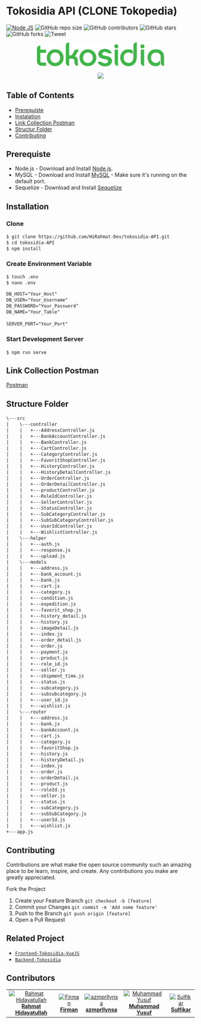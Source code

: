# Tokosidia API (CLONE Tokopedia)

[![Node JS](https://img.shields.io/badge/Dependencies-Express%20JS-green)](https://nodejs.org/en/)
![GitHub repo size](https://img.shields.io/github/repo-size/HiRahmat-Dev/tokosidia-API)
![GitHub contributors](https://img.shields.io/github/contributors/HiRahmat-Dev/tokosidia-API)
![GitHub stars](https://img.shields.io/github/stars/HiRahmat-Dev/tokosidia-API?style=social)
![GitHub forks](https://img.shields.io/github/forks/HiRahmat-Dev/tokosidia-API?style=social)
![Tweet](https://img.shields.io/twitter/url?url=https%3A%2F%2Fgithub.com%2FHiRahmat-Dev%2Ftokosidia-API
)

<p align="center">
  <a href="https://raw.githubusercontent.com/HiRahmat-Dev/tokosidia-API/master/images/tokosidia-logo.png" target="blank">
    <img width="340" src="https://raw.githubusercontent.com/HiRahmat-Dev/tokosidia-API/master/images/tokosidia-logo.png">
  </a>
</p>
<p align="center">
  <a href="https://nodejs.org/" target="blank">
    <img src="https://cdn-images-1.medium.com/max/871/1*d2zLEjERsrs1Rzk_95QU9A.png">
  </a>
</p>

## Table of Contents
- [Prerequiste](#prerequiste)
- [Instalation](#installation)
- [Link Collection Postman](#link-collection-postman)
- [Structur Folder](#structure-folder)
- [Contributing](#contributing)

## Prerequiste
- Node.js - Download and Install [Node.js](https://nodejs.org/en/).
- MySQL - Download and Install [MySQL](https://www.mysql.com/downloads/) - Make sure it's running on the default port.
- Sequelize - Download and Install [Sequelize](https://sequelize.org/)

## Installation
### Clone
```
$ git clone https://github.com/HiRahmat-Dev/tokosidia-API.git
$ cd tokosidia-API
$ npm install
```

### Create Environment Variable
```
$ touch .env
$ nano .env
```

```
DB_HOST="Your_Host"
DB_USER="Your_Username"
DB_PASSWORD="Your_Password"
DB_NAME="Your_Table"

SERVER_PORT="Your_Port"

```

### Start Development Server
```
$ npm run serve
```
## Link Collection Postman
[Postman](https://www.getpostman.com/collections/bb923819853137d50b60)

## Structure Folder
```
\---src
|    \---controller
|    |   +---AddressController.js
|    |   +---BankAccountController.js
|    |   +---BankController.js
|    |   +---CartController.js
|    |   +---CategoryController.js
|    |   +---FavoritShopController.js
|    |   +---HistoryController.js
|    |   +---HistoryDetailController.js
|    |   +---OrderController.js
|    |   +---OrderDetailController.js
|    |   +---productController.js
|    |   +---RoleIdController.js
|    |   +---SellerController.js
|    |   +---StatusController.js
|    |   +---SubCategoryController.js
|    |   +---SubSubCategoryController.js
|    |   +---UserIdController.js
|    |   +---WishlistController.js
|    \---helper
|    |   +---auth.js
|    |   +---response.js
|    |   +---upload.js
|    \---models
|    |   +---address.js
|    |   +---bank_account.js
|    |   +---bank.js
|    |   +---cart.js
|    |   +---category.js
|    |   +---condition.js
|    |   +---expedition.js
|    |   +---favorit_shop.js
|    |   +---history_detail.js
|    |   +---history.js
|    |   +---imageDetail.js
|    |   +---index.js
|    |   +---order_detail.js
|    |   +---order.js
|    |   +---payment.js
|    |   +---product.js
|    |   +---role_id.js
|    |   +---seller.js
|    |   +---shipment_time.js
|    |   +---status.js
|    |   +---subcategory.js
|    |   +---subsubcategory.js
|    |   +---user_id.js
|    |   +---wishlist.js
|    \---router
|    |   +---address.js
|    |   +---bank.js
|    |   +---bankAccount.js
|    |   +---cart.js
|    |   +---category.js
|    |   +---favoritShop.js
|    |   +---history.js
|    |   +---historyDetail.js
|    |   +---index.js
|    |   +---order.js
|    |   +---orderDetail.js
|    |   +---product.js
|    |   +---roleId.js
|    |   +---seller.js
|    |   +---status.js
|    |   +---subCategory.js
|    |   +---subSubCategory.js
|    |   +---userId.js
|    |   +---wishlist.js
+---app.js
```

## Contributing

Contributions are what make the open source community such an amazing place to be learn, inspire, and create. Any contributions you make are greatly appreciated.

Fork the Project
1. Create your Feature Branch  ```git checkout -b [feature]```
2. Commit your Changes ```git commit -m 'Add some feature'```
3. Push to the Branch ```git push origin [feature]```
4. Open a Pull Request

## Related Project
* [`Frontend-Tokosidia-VueJS`](https://github.com/HiRahmat-Dev/tokosidia-vuejs)
* [`Backend-Tokosidia`](https://github.com/HiRahmat-Dev/tokosidia-API)

## Contributors
<center>
  <table>
    <tr>
      <td align="center">
        <a href="https://github.com/HiRahmat-Dev/">
          <img width="150" src="https://avatars2.githubusercontent.com/u/55150659?s=460&u=c7171bb4128787c303efdce0d62bc86289f1211b&v=4" alt="Rahmat Hidayatullah"><br/>
          <b>Rahmat Hidayatullah</b>
        </a>
      </td>
      <td align="center">
        <a href="https://github.com/fblazt">
          <img width="150" src="https://avatars3.githubusercontent.com/u/48191467?s=400&u=c06616d146930100dfb5eb5c4ab10fd00d01ac41&v=4" alt="Firman"><br/>
          <b>Firman</b>
        </a>
      </td>
      <td align="center">
        <a href="https://github.com/azmprllynsa">
          <img width="150" src="https://avatars1.githubusercontent.com/u/60286175?s=400&v=4" alt="azmprllynsa"><br/>
          <b>azmprllynsa</b>
        </a>
      </td>
      <td align="center">
        <a href="https://github.com/m-joseph27">
          <img width="150" src="https://avatars2.githubusercontent.com/u/60948526?s=400&u=c258f85ec35ccfda6ce3911dae79d45e335088b3&v=4" alt="Muhammad Yusuf"><br/>
          <b>Muhammad Yusuf</b>
        </a>
      </td>
      <td align="center">
        <a href="https://github.com/shoelfikar">
          <img width="150" src="https://avatars2.githubusercontent.com/u/55390061?s=400&u=cf1b3f5b68b4f984a45cc215c7b98150ab01276b&v=4" alt="Sulfikar"><br/>
          <b>Sulfikar</b>
        </a>
      </td>
    </tr>
  </table>
</center>
